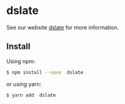 # dslate

See our website [dslate](http://www.freesailing.cn/dslate/) for more information.

## Install

Using npm:

```bash
$ npm install --save  dslate
```

or using yarn:

```bash
$ yarn add  dslate
```
